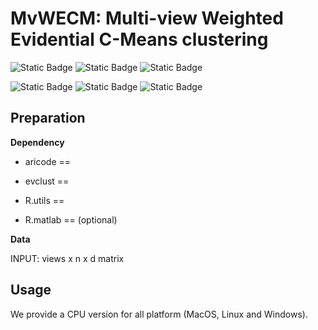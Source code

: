 # MvWECM: Multi-view Weighted Evidential C-Means clustering
![Static Badge](https://img.shields.io/badge/Multi%20view%20Clustering-green)
![Static Badge](https://img.shields.io/badge/R-blue)
![Static Badge](https://img.shields.io/badge/Pattern%20Recognition-orange)

![Static Badge](https://img.shields.io/badge/Clustering-blue)
![Static Badge](https://img.shields.io/badge/Code-Python-8A2BE2)
![Static Badge](https://img.shields.io/badge/AAAI2025-brightgreen)

## Preparation
**Dependency**

* aricode == 

* evclust == 

* R.utils ==

* R.matlab ==  (optional)

**Data**

INPUT: views x n x d matrix 

## Usage
We provide a CPU version for all platform (MacOS, Linux and Windows).


